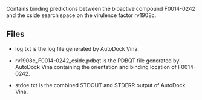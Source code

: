 Contains binding predictions between the bioactive compound F0014-0242 and the cside search space on the virulence factor rv1908c.

## Files

- log.txt is the log file generated by AutoDock Vina.

- rv1908c_F0014-0242_cside.pdbqt is the PDBQT file generated by AutoDock Vina containing the orientation and binding location of F0014-0242.

- stdoe.txt is the combined STDOUT and STDERR output of AutoDock Vina.

